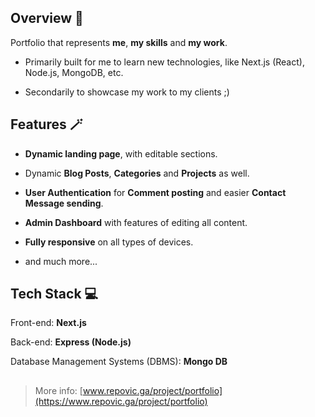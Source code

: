 ## Overview 👀

Portfolio that represents **me**, **my skills** and **my work**.

-   Primarily built for me to learn new technologies, like Next.js (React), Node.js, MongoDB, etc.

-   Secondarily to showcase my work to my clients ;)

## Features 🪄

-   **Dynamic landing page**, with editable sections.

-   Dynamic **Blog Posts**, **Categories** and **Projects** as well.

-   **User Authentication** for **Comment posting** and easier **Contact Message sending**.

-   **Admin Dashboard** with features of editing all content.

-   **Fully responsive** on all types of devices.

-   and much more...

## Tech Stack 💻

Front-end: **Next.js**

Back-end: **Express (Node.js)**

Database Management Systems (DBMS): **Mongo DB**

##

> More info: [www.repovic.ga/project/portfolio](https://www.repovic.ga/project/portfolio)

